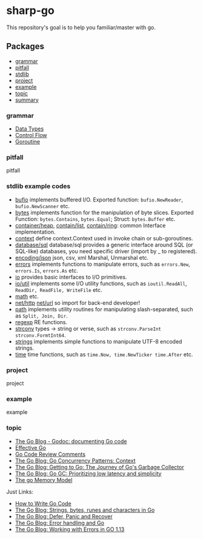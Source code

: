 # sharp-go

This repository's goal is to help you familiar/master with go.

## Packages

- [grammar](#grammar)
- [pitfall](#pitfall)
- [stdlib](#stdlib)
- [project](#project)
- [example](#example)
- [topic](#topic)
- [summary](#summary)

### grammar

- [Data Types](grammar/data_type_test.go)
- [Control Flow](grammar/control_flow_test.go)
- [Goroutine](grammar/goroutine_tour_test.go)

### pitfall

pitfall

### stdlib example codes

- [bufio](stdlib/bufio) implements buffered I/O. Exported function: `bufio.NewReader`, `bufio.NewScanner` etc.
- [bytes](stdlib/bytes) implements function for the manipulation of byte slices. Exported Function: `bytes.Contains`, `bytes.Equal`; Struct: `bytes.Buffer` etc.
- [container/heap](stdlib/container/heap), [contain/list](stdlib/container/list), [contain/ring](stdlib/container/ring): common Interface implementation.
- [context](stdlib/context) define context.Context used in invoke chain or sub-goroutines.
- [database/sql](stdlib/database/sql) database/sql provides a generic interface around SQL (or SQL-like) databases, you need specific driver (import by _ to registered).
- [encoding/json](stdlib/encoding/json) json, csv, xml Marshal, Unmarshal etc.
- [errors](stdlib/errors) implements functions to manipulate errors, such as `errors.New`, `errors.Is`, `errors.As` etc.
- [io](stdlib/io) provides basic interfaces to I/O primitives.
- [io/util](stdlib/io/ioutil) implements some I/O utility functions, such as `ioutil.ReadAll`, `ReadDir, ReadFile, WriteFile` etc.
- [math](stdlib/main) etc.
- [net/http](stdlib/net/http) [net/url](stdlib/net/url) so import for back-end developer!
- [path](stdlib/path) implements utility routines for manipulating slash-separated, such as `Split, Join, Dir`.
- [regexp](stdlib/regexp) RE functions.
- [strconv](stdlib/strconv) types -> string or verse, such as `strconv.ParseInt strconv.FormtInt64`.
- [strings](stdlib/strings) implements simple functions to manipulate UTF-8 encoded strings.
- [time](stdlib/time) time functions, such as `time.Now, time.NewTicker time.After` etc.

### project

project

### example

example

### topic

- [The Go Blog - Godoc: documenting Go code](topic/documenting_go_code.md)
- [Effective Go](topic/effective_go.md)
- [Go Code Review Comments](topic/go_code_review_comments.md)
- [The Go Blog: Go Concurrency Patterns: Context](topic/go_concurrency_patterns.md)
- [The Go Blog: Getting to Go: The Journey of Go's Garbage Collector](topic/go_garbage_collector.md)
- [The Go Blog: Go GC: Prioritizing low latency and simplicity](topic/go_gc_low_latency_and_simplicity.md)
- [The go Memory Model](topic/go_memory_model.md)

Just Links:

- [How to Write Go Code](https://golang.org/doc/code.html)
- [The Go Blog: Strings, bytes, runes and characters in Go](https://blog.golang.org/strings)
- [The Go Blog: Defer, Panic and Recover](https://blog.golang.org/defer-panic-and-recover)
- [The Go Blog: Error handling and Go](https://blog.golang.org/error-handling-and-go)
- [The Go Blog: Working with Errors in GO 1.13](https://blog.golang.org/go1.13-errors)
